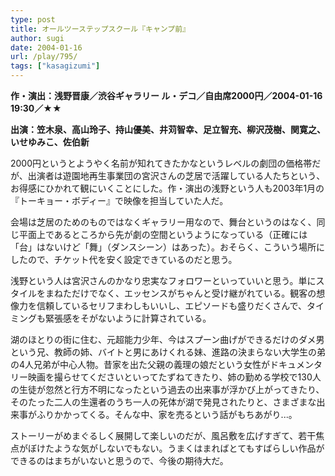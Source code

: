 ```yaml
---
type: post
title: オールツーステップスクール『キャンプ前』
author: sugi
date: 2004-01-16
url: /play/795/
tags: ["kasagizumi"]
---
```

**作・演出：浅野晋康／渋谷ギャラリー ル・デコ／自由席2000円／2004-01-16 19:30／★★**

**出演：笠木泉、高山玲子、持山優美、井苅智幸、足立智充、柳沢茂樹、関寛之、いせゆみこ、佐伯新**

2000円というとようやく名前が知れてきたかなというレベルの劇団の価格帯だが、出演者は遊園地再生事業団の宮沢さんの芝居で活躍している人たちという、お得感にひかれて観にいくことにした。作・演出の浅野という人も2003年1月の『トーキョー・ボディー』で映像を担当していた人だ。

会場は芝居のためのものではなくギャラリー用なので、舞台というのはなく、同じ平面上であるところから先が劇の空間というようになっている（正確には「台」はないけど「舞」（ダンスシーン）はあった）。おそらく、こういう場所にしたので、チケット代を安く設定できているのだと思う。

浅野という人は宮沢さんのかなり忠実なフォロワーといっていいと思う。単にスタイルをまねただけでなく、エッセンスがちゃんと受け継がれている。観客の想像力を信頼しているセリフまわしもいいし、エピソードも盛りだくさんで、タイミングも緊張感をそがないように計算されている。

湖のほとりの街に住む、元超能力少年、今はスプーン曲げができるだけのダメ男という兄、教師の姉、バイトと男にあけくれる妹、進路の決まらない大学生の弟の4人兄弟が中心人物。昔家を出た父親の義理の娘だという女性がドキュメンタリー映画を撮らせてくださいといってたずねてきたり、姉の勤める学校で130人の生徒が忽然と行方不明になったという過去の出来事が浮かび上がってきたり、そのたった二人の生還者のうち一人の死体が湖で発見されたりと、さまざまな出来事がふりかかってくる。そんな中、家を売るという話がもちあがり...。

ストーリーがめまぐるしく展開して楽しいのだが、風呂敷を広げすぎて、若干焦点がぼけたような気がしないでもない。うまくはまればとてもすばらしい作品ができるのはまちがいないと思うので、今後の期待大だ。
